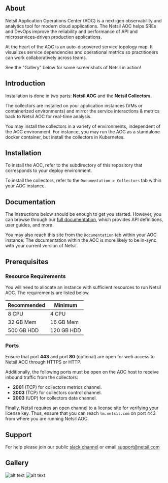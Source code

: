 ## About
Netsil Application Operations Center (AOC) is a next-gen observability and analytics tool for modern cloud applications. The Netsil AOC helps SREs and DevOps improve the reliability and performance of API and microservices-driven production applications.

At the heart of the AOC is an auto-discovered service topology map. It visualizes service dependencies and operational metrics so practitioners can work collaboratively across teams. 

See the "Gallery" below for some screenshots of Netsil in action!

## Introduction
Installation is done in two parts: **Netsil AOC** and the **Netsil Collectors**.

The collectors are installed on your application instances (VMs or containerized environments) and mirror the service interactions & metrics back to Netsil AOC for real-time analysis.

You may install the collectors in a variety of environments, independent of the AOC environment.
For instance, you may run the AOC as a standalone docker container, but install the collectors in Kubernetes.

## Installation
To install the AOC, refer to the subdirectory of this repository that corresponds to your deploy environment.

To install the collectors, refer to the `Documentation > Collectors` tab within your AOC instance.

## Documentation
The instructions below should be enough to get you started. However, you can browse through our [full documentation](https://docs.netsil.com), which provides API definitions, user guides, and more. 

You may also reach this site from the `Documentation` tab within your AOC instance. The documentation within the AOC is more likely to be in-sync with your current version of Netsil.

## Prerequisites
### Resource Requirements
You will need to allocate an instance with sufficient resources to run Netsil AOC.
The requirements are listed below.

| Recommended | Minimum    |
| ----------- | --------   |
| 8 CPU       | 4 CPU      |
| 32 GB Mem   | 16 GB Mem  |
| 500 GB HDD  | 120 GB HDD |

### Ports
Ensure that port **443** and port **80** (optional) are open for web access to Netsil AOC through HTTPS or HTTP.

Additionally, the following ports must be open on the AOC host to receive inbound traffic from the collectors:
- **2001** (TCP) for collectors metrics channel.
- **2003** (TCP) for collectors control channel.
- **2003** (UDP) for collectors data channel.

Finally, Netsil requires an open channel to a license site for verifying your license key.
Thus, ensure that you can reach `lm.netsil.com` on port 443 from where you are running Netsil AOC.

## Support
For help please join our public [slack channel](http://slack.netsil.com) or email support@netsil.com

## Gallery
![alt text](https://s3.amazonaws.com/docs.netsil.com/screenshots/default-map.png "Netsil Topology Main")
![alt text](https://s3.amazonaws.com/docs.netsil.com/screenshots/kube.png "Netsil Topology Kube Namespaces")
